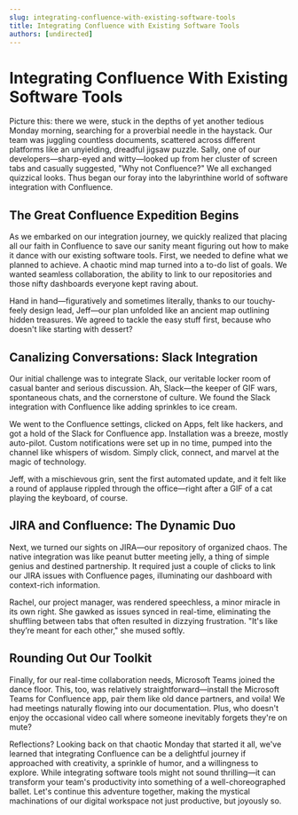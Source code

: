 ```yaml
---
slug: integrating-confluence-with-existing-software-tools
title: Integrating Confluence with Existing Software Tools
authors: [undirected]
---
```



# Integrating Confluence With Existing Software Tools

Picture this: there we were, stuck in the depths of yet another tedious Monday morning, searching for a proverbial needle in the haystack. Our team was juggling countless documents, scattered across different platforms like an unyielding, dreadful jigsaw puzzle. Sally, one of our developers—sharp-eyed and witty—looked up from her cluster of screen tabs and casually suggested, "Why not Confluence?" We all exchanged quizzical looks. Thus began our foray into the labyrinthine world of software integration with Confluence.

## The Great Confluence Expedition Begins

As we embarked on our integration journey, we quickly realized that placing all our faith in Confluence to save our sanity meant figuring out how to make it dance with our existing software tools. First, we needed to define what we planned to achieve. A chaotic mind map turned into a to-do list of goals. We wanted seamless collaboration, the ability to link to our repositories and those nifty dashboards everyone kept raving about.

Hand in hand—figuratively and sometimes literally, thanks to our touchy-feely design lead, Jeff—our plan unfolded like an ancient map outlining hidden treasures. We agreed to tackle the easy stuff first, because who doesn't like starting with dessert?

## Canalizing Conversations: Slack Integration

Our initial challenge was to integrate Slack, our veritable locker room of casual banter and serious discussion. Ah, Slack—the keeper of GIF wars, spontaneous chats, and the cornerstone of culture. We found the Slack integration with Confluence like adding sprinkles to ice cream.

We went to the Confluence settings, clicked on Apps, felt like hackers, and got a hold of the Slack for Confluence app. Installation was a breeze, mostly auto-pilot. Custom notifications were set up in no time, pumped into the channel like whispers of wisdom. Simply click, connect, and marvel at the magic of technology.

Jeff, with a mischievous grin, sent the first automated update, and it felt like a round of applause rippled through the office—right after a GIF of a cat playing the keyboard, of course.

## JIRA and Confluence: The Dynamic Duo

Next, we turned our sights on JIRA—our repository of organized chaos. The native integration was like peanut butter meeting jelly, a thing of simple genius and destined partnership. It required just a couple of clicks to link our JIRA issues with Confluence pages, illuminating our dashboard with context-rich information.

Rachel, our project manager, was rendered speechless, a minor miracle in its own right. She gawked as issues synced in real-time, eliminating the shuffling between tabs that often resulted in dizzying frustration. "It's like they’re meant for each other," she mused softly.

## Rounding Out Our Toolkit

Finally, for our real-time collaboration needs, Microsoft Teams joined the dance floor. This, too, was relatively straightforward—install the Microsoft Teams for Confluence app, pair them like old dance partners, and voila! We had meetings naturally flowing into our documentation. Plus, who doesn't enjoy the occasional video call where someone inevitably forgets they're on mute?

Reflections? Looking back on that chaotic Monday that started it all, we've learned that integrating Confluence can be a delightful journey if approached with creativity, a sprinkle of humor, and a willingness to explore. While integrating software tools might not sound thrilling—it can transform your team's productivity into something of a well-choreographed ballet. Let's continue this adventure together, making the mystical machinations of our digital workspace not just productive, but joyously so.

